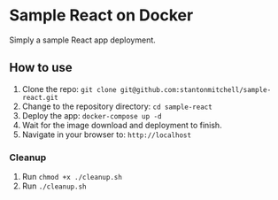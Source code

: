 # Sample React on Docker

Simply a sample React app deployment.

## How to use

1. Clone the repo: `git clone git@github.com:stantonmitchell/sample-react.git`
1. Change to the repository directory: `cd sample-react`
1. Deploy the app: `docker-compose up -d`
1. Wait for the image download and deployment to finish.
1. Navigate in your browser to: `http://localhost`

### Cleanup

1. Run `chmod +x ./cleanup.sh`
1. Run `./cleanup.sh`
